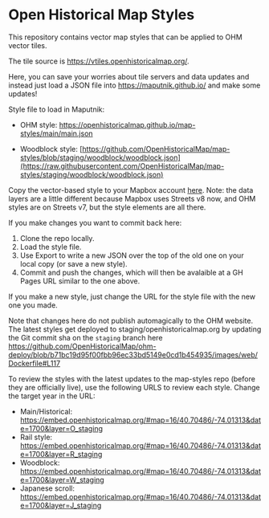 # Open Historical Map Styles
This repository contains vector map styles that can be applied to OHM vector tiles. 

The tile source is https://vtiles.openhistoricalmap.org/.

Here, you can save your worries about tile servers and data updates and instead just load a JSON file into https://maputnik.github.io/ and make some updates!

Style file to load in Maputnik:

- OHM style: https://openhistoricalmap.github.io/map-styles/main/main.json

- Woodblock style:  [https://github.com/OpenHistoricalMap/map-styles/blob/staging/woodblock/woodblock.json](https://raw.githubusercontent.com/OpenHistoricalMap/map-styles/staging/woodblock/woodblock.json)

Copy the vector-based style to your Mapbox account [here](https://api.mapbox.com/styles/v1/vanessa-gin/ckz5r3zdy001215ofoeq1k7wm.html?title=copy&access_token=pk.eyJ1IjoidmFuZXNzYS1naW4iLCJhIjoiY2t3d2dzYXhxMDNtZDJ1bGFsY2c5dXV3ciJ9.jJ1Ujxks-kpcwSiiNdemfA&zoomwheel=true&fresh=true#12.63/40.68942/-74.02352). Note: the data layers are a little different because Mapbox uses Streets v8 now, and OHM styles are on Streets v7, but the style elements are all there.

If you make changes you want to commit back here:
1. Clone the repo locally.
2. Load the style file.
3. Use Export to write a new JSON over the top of the old one on your local copy (or save a new style).
4. Commit and push the changes, which will then be avalaible at a GH Pages URL similar to the one above.

If you make a new style, just change the URL for the style file with the new one you made.

Note that changes here do not publish automagically to the OHM website. The latest styles get deployed to staging/openhistoricalmap.org by updating the Git commit sha on the `staging` branch here https://github.com/OpenHistoricalMap/ohm-deploy/blob/b71bc19d95f00fbb96ec33bd5149e0cd1b454935/images/web/Dockerfile#L117

To review the styles with the latest updates to the map-styles repo (before they are officially live), use the following URLS to review each style. Change the target year in the URL:
- Main/Historical: https://embed.openhistoricalmap.org/#map=16/40.70486/-74.01313&date=1700&layer=O_staging
- Rail style: https://embed.openhistoricalmap.org/#map=16/40.70486/-74.01313&date=1700&layer=R_staging
- Woodblock: https://embed.openhistoricalmap.org/#map=16/40.70486/-74.01313&date=1700&layer=W_staging
- Japanese scroll: https://embed.openhistoricalmap.org/#map=16/40.70486/-74.01313&date=1700&layer=J_staging
